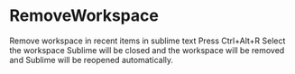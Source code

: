 # RemoveWorkspace
Remove workspace in recent items in sublime text
Press Ctrl+Alt+R
Select the workspace
Sublime will be closed and the workspace will be removed and 
Sublime will be reopened automatically. 
